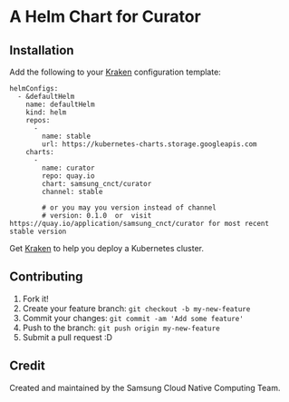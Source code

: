 # A Helm Chart for Curator

## Installation

Add the following to your [Kraken](https://github.com/samsung-cnct/kraken-lib) configuration template:
```
helmConfigs:
  - &defaultHelm
    name: defaultHelm
    kind: helm
    repos:
      -
        name: stable
        url: https://kubernetes-charts.storage.googleapis.com
    charts:
      -
        name: curator
        repo: quay.io
        chart: samsung_cnct/curator
        channel: stable

        # or you may you version instead of channel
        # version: 0.1.0  or  visit https://quay.io/application/samsung_cnct/curator for most recent stable version
```

Get [Kraken](https://github.com/samsung-cnct/kraken) to help you deploy a Kubernetes cluster.

## Contributing

1. Fork it!
2. Create your feature branch: `git checkout -b my-new-feature`
3. Commit your changes: `git commit -am 'Add some feature'`
4. Push to the branch: `git push origin my-new-feature`
5. Submit a pull request :D

## Credit

Created and maintained by the Samsung Cloud Native Computing Team.
